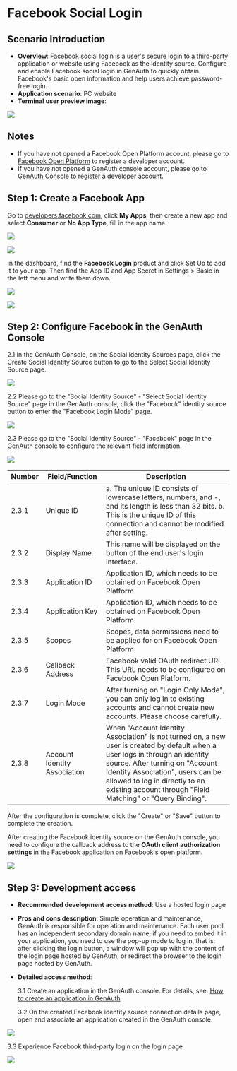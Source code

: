 # Facebook Social Login

<LastUpdated/>

## Scenario Introduction

- **Overview**: Facebook social login is a user's secure login to a third-party application or website using Facebook as the identity source. Configure and enable Facebook social login in GenAuth to quickly obtain Facebook's basic open information and help users achieve password-free login.
- **Application scenario**: PC website
- **Terminal user preview image**:

![](./images/0-viewResult.png)

## Notes

- If you have not opened a Facebook Open Platform account, please go to [Facebook Open Platform](https://developers.facebook.com/) to register a developer account.
- If you have not opened a GenAuth console account, please go to [GenAuth Console](https://www.genauth.ai/) to register a developer account.

## Step 1: Create a Facebook App

Go to [developers.facebook.com](https://developers.facebook.com/), click **My Apps**, then create a new app and select **Consumer** or **No App Type**, fill in the app name.

![](./images/1-metaCreateApp.png)

![](./images/2-metaSaveApp.png)

In the dashboard, find the **Facebook Login** product and click Set Up to add it to your app. Then find the App ID and App Secret in Settings > Basic in the left menu and write them down.

![](./images/3-metaAddFacebook.png)

![](./images/6-appidSecret.png)

## Step 2: Configure Facebook in the GenAuth Console

2.1 In the GenAuth Console, on the Social Identity Sources page, click the Create Social Identity Source button to go to the Select Social Identity Source page.

![](./images/4-addSocial.png)

2.2 Please go to the "Social Identity Source" - "Select Social Identity Source" page in the GenAuth console, click the "Facebook" identity source button to enter the "Facebook Login Mode" page.

![](./images/5-choiceMeta.png)

2.3 Please go to the "Social Identity Source" - "Facebook" page in the GenAuth console to configure the relevant field information.

![](./images/7-savefacebook.png)

| Number | Field/Function               | Description                                                                                                                                                                                                                                                                                         |
| ------ | ---------------------------- | --------------------------------------------------------------------------------------------------------------------------------------------------------------------------------------------------------------------------------------------------------------------------------------------------- |
| 2.3.1  | Unique ID                    | a. The unique ID consists of lowercase letters, numbers, and -, and its length is less than 32 bits. b. This is the unique ID of this connection and cannot be modified after setting.                                                                                                              |
| 2.3.2  | Display Name                 | This name will be displayed on the button of the end user's login interface.                                                                                                                                                                                                                        |
| 2.3.3  | Application ID               | Application ID, which needs to be obtained on Facebook Open Platform.                                                                                                                                                                                                                               |
| 2.3.4  | Application Key              | Application ID, which needs to be obtained on Facebook Open Platform.                                                                                                                                                                                                                               |
| 2.3.5  | Scopes                       | Scopes, data permissions need to be applied for on Facebook Open Platform                                                                                                                                                                                                                           |
| 2.3.6  | Callback Address             | Facebook valid OAuth redirect URI. This URL needs to be configured on Facebook Open Platform.                                                                                                                                                                                                       |
| 2.3.7  | Login Mode                   | After turning on "Login Only Mode", you can only log in to existing accounts and cannot create new accounts. Please choose carefully.                                                                                                                                                               |
| 2.3.8  | Account Identity Association | When "Account Identity Association" is not turned on, a new user is created by default when a user logs in through an identity source. After turning on "Account Identity Association", users can be allowed to log in directly to an existing account through "Field Matching" or "Query Binding". |

After the configuration is complete, click the "Create" or "Save" button to complete the creation.

After creating the Facebook identity source on the GenAuth console, you need to configure the callback address to the **OAuth client authorization settings** in the Facebook application on Facebook's open platform.

![](./images/9-oauthUrl.png)

## Step 3: Development access

- **Recommended development access method**: Use a hosted login page

- **Pros and cons description**: Simple operation and maintenance, GenAuth is responsible for operation and maintenance. Each user pool has an independent secondary domain name; if you need to embed it in your application, you need to use the pop-up mode to log in, that is: after clicking the login button, a window will pop up with the content of the login page hosted by GenAuth, or redirect the browser to the login page hosted by GenAuth.

- **Detailed access method**:

  3.1 Create an application in the GenAuth console. For details, see: [How to create an application in GenAuth](/guides/app-new/create-app/create-app.md)

  3.2 On the created Facebook identity source connection details page, open and associate an application created in the GenAuth console.

![](./images/8-openApp.png)

3.3 Experience Facebook third-party login on the login page

![](./images/10-loginpage.png)

